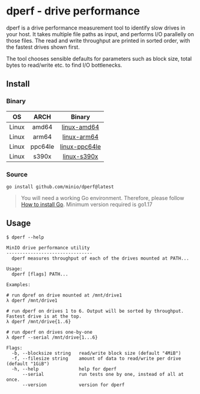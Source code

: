 # dperf - drive performance

dperf is a drive performance measurement tool to identify slow drives in your host. It takes multiple file paths as input, and performs I/O parallelly on those files. The read and write throughput are printed in sorted order, with the fastest drives shown first.

The tool chooses sensible defaults for parameters such as block size, total bytes to read/write etc. to find I/O bottlenecks.

## Install

### Binary

| OS       | ARCH    | Binary                                                                                       |
|:--------:|:-------:|:--------------------------------------------------------------------------------------------:|
| Linux    | amd64   | [linux-amd64](https://github.com/minio/dperf/releases/latest/download/dperf-linux-amd64)         |
| Linux    | arm64   | [linux-arm64](https://github.com/minio/dperf/releases/latest/download/dperf-linux-arm64)         |
| Linux    | ppc64le | [linux-ppc64le](https://github.com/minio/dperf/releases/latest/download/dperf-linux-ppc64le)     |
| Linux    | s390x   | [linux-s390x](https://github.com/minio/dperf/releases/latest/download/dperf-linux-s390x)         |

### Source

```
go install github.com/minio/dperf@latest
```

> You will need a working Go environment. Therefore, please follow [How to install Go](https://golang.org/doc/install).
> Minimum version required is go1.17

## Usage

```
$ dperf --help

MinIO drive performance utility
--------------------------------
  dperf measures throughput of each of the drives mounted at PATH...

Usage:
  dperf [flags] PATH...

Examples:

# run dpref on drive mounted at /mnt/drive1
λ dperf /mnt/drive1

# run dperf on drives 1 to 6. Output will be sorted by throughput. Fastest drive is at the top.
λ dperf /mnt/drive{1..6}

# run dperf on drives one-by-one
λ dperf --serial /mnt/drive{1...6}

Flags:
  -b, --blocksize string   read/write block size (default "4MiB")
  -f, --filesize string    amount of data to read/write per drive (default "1GiB")
  -h, --help               help for dperf
      --serial             run tests one by one, instead of all at once.
      --version            version for dperf
```
